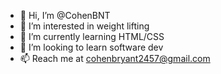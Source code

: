 - 👋 Hi, I’m @CohenBNT
- 👀 I’m interested in weight lifting
- 🌱 I’m currently learning HTML/CSS
- 💞️ I’m looking to learn software dev
- 📫 Reach me at cohenbryant2457@gmail.com

<!---
CohenBNT/CohenBNT is a ✨ special ✨ repository because its `README.md` (this file) appears on your GitHub profile.
You can click the Preview link to take a look at your changes.
--->
